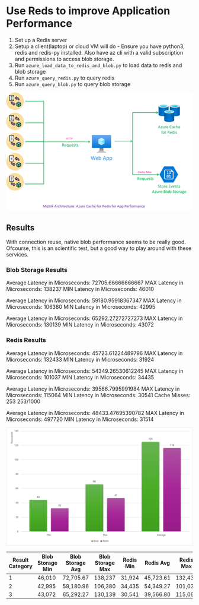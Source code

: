 # Use Reds to improve Application Performance

1. Set up a Redis server
1. Setup a client(laptop) or cloud VM will do - Ensure you have python3, redis and redis-py installed. Also have az cli with a valid subscription and permissions to access blob storage.
1. Run `azure_load_data_to_redis_and_blob.py` to load data to redis and blob storage
1. Run `azure_query_redis.py` to query redis
1. Run `azure_query_blob.py` to query blob storage

![Miztiik Automation - Use Reds to improve Application Performance](images/miztiik_automation_azure_redis_cache_for_application_performance_001.png)

## Results

With connection reuse, native blob performance seems to be really good. Ofcourse, this is an scientific test, but a good way to play around with these services.

### Blob Storage Results

Average Latency in Microseconds: 72705.66666666667
MAX Latency in Microseconds: 138237
MIN Latency in Microseconds: 46010

Average Latency in Microseconds: 59180.95918367347
MAX Latency in Microseconds: 106380
MIN Latency in Microseconds: 42995

Average Latency in Microseconds: 65292.27272727273
MAX Latency in Microseconds: 130139
MIN Latency in Microseconds: 43072

### Redis Results

Average Latency in Microseconds: 45723.61224489796
MAX Latency in Microseconds: 132433
MIN Latency in Microseconds: 31924

Average Latency in Microseconds: 54349.26530612245
MAX Latency in Microseconds: 101037
MIN Latency in Microseconds: 34435

Average Latency in Microseconds: 39566.7995991984
MAX Latency in Microseconds: 115064
MIN Latency in Microseconds: 30541
Cache Misses: 253 253/1000

Average Latency in Microseconds: 48433.47695390782
MAX Latency in Microseconds: 497720
MIN Latency in Microseconds: 31514

![Miztiik Automation - Use Reds to improve Application Performance](images/miztiik_automation_azure_redis_cache_for_application_performance_002.png)

| Result Category | Blob Storage Min | Blob Storage Avg | Blob Storage Max | Redis Min | Redis Avg | Redis Max |
|-----------------|------------------|------------------|------------------|-----------|-----------|-----------|
| 1               | 46,010           | 72,705.67        | 138,237          | 31,924    | 45,723.61 | 132,433   |
| 2               | 42,995           | 59,180.96        | 106,380          | 34,435    | 54,349.27 | 101,037   |
| 3               | 43,072           | 65,292.27        | 130,139          | 30,541    | 39,566.80 | 115,064   |
